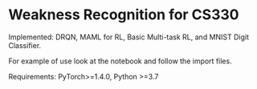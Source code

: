 # Weakness Recognition for CS330

Implemented: DRQN, MAML for RL, Basic Multi-task RL, and MNIST Digit Classifier.

For example of use look at the notebook and follow the import files.

Requirements: PyTorch>=1.4.0, Python >=3.7

